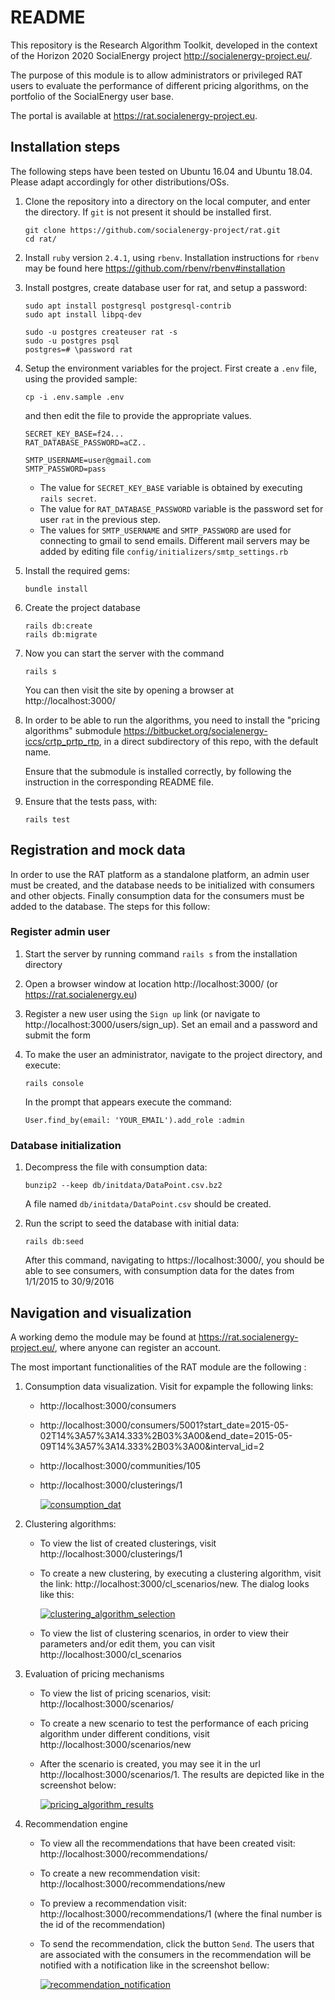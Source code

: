 # README

This repository is the Research Algorithm Toolkit, developed in the context
of the Horizon 2020 SocialEnergy project http://socialenergy-project.eu/.

The purpose of this module is to allow administrators or privileged RAT users
to evaluate the performance of different pricing algorithms, on the portfolio
of the SocialEnergy user base.

The portal is available at https://rat.socialenergy-project.eu.


## Installation steps

The following steps have been tested on Ubuntu 16.04 and Ubuntu 18.04.
Please adapt accordingly for other distributions/OSs.

1.  Clone the repository into a directory on the local computer, and enter
    the directory. If `git` is not present it should be installed first.

        git clone https://github.com/socialenergy-project/rat.git
        cd rat/

2.  Install `ruby` version `2.4.1`, using `rbenv`. Installation instructions for
    `rbenv` may be found here https://github.com/rbenv/rbenv#installation

3.  Install postgres, create database user for rat, and setup a password:

        sudo apt install postgresql postgresql-contrib
        sudo apt install libpq-dev

        sudo -u postgres createuser rat -s
        sudo -u postgres psql
        postgres=# \password rat

4.  Setup the environment variables for the project. First create a `.env` file,
    using the provided sample:

        cp -i .env.sample .env

    and then edit the file to provide the appropriate values.

        SECRET_KEY_BASE=f24...
        RAT_DATABASE_PASSWORD=aCZ..

        SMTP_USERNAME=user@gmail.com
        SMTP_PASSWORD=pass

    - The value for `SECRET_KEY_BASE` variable is obtained by executing `rails secret`.
    - The value for `RAT_DATABASE_PASSWORD` variable is the password set for user
      `rat` in the previous step.
    - The values for `SMTP_USERNAME` and `SMTP_PASSWORD` are used for connecting
      to gmail to send emails. Different mail servers may be added by editing file
      `config/initializers/smtp_settings.rb`

5.  Install the required gems:

        bundle install

6.  Create the project database

        rails db:create
        rails db:migrate

7.  Now you can start the server with the command

        rails s

    You can then visit the site by opening a browser at http://localhost:3000/

8.  In order to be able to run the algorithms, you need to install the
    "pricing algorithms" submodule
    https://bitbucket.org/socialenergy-iccs/crtp_prtp_rtp,
    in a direct subdirectory of this repo, with the default name.

    Ensure that the submodule is installed correctly, by following the instruction
    in the corresponding README file.

9.  Ensure that the tests pass, with:

        rails test

## Registration and mock data

In order to use the RAT platform as a standalone platform, an admin user must be
created, and the database needs to be initialized with consumers and other objects.
Finally consumption data for the consumers must be added to the database.
The steps for this follow:

### Register admin user

1.  Start the server by running command `rails s` from the installation directory

2.  Open a browser window at location http://localhost:3000/ (or https://rat.socialenergy.eu)

3.  Register a new user using the `Sign up` link (or navigate to http://localhost:3000/users/sign_up).
    Set an email and a password and submit the form

4.  To make the user an administrator, navigate to the project
    directory, and execute:

        rails console

    In the prompt that appears execute the command:

        User.find_by(email: 'YOUR_EMAIL').add_role :admin

### Database initialization

1.  Decompress the file with consumption data:

        bunzip2 --keep db/initdata/DataPoint.csv.bz2

    A file named `db/initdata/DataPoint.csv` should be created.

2.  Run the script to seed the database with initial data:

        rails db:seed

    After this command, navigating to https://localhost:3000/, you should be able to see consumers,
    with consumption data for the dates from 1/1/2015 to 30/9/2016


## Navigation and visualization

A working demo the module may be found at https://rat.socialenergy-project.eu/, where anyone
can register an account.

The most important functionalities of the RAT module are the following :

1.  Consumption data visualization. Visit for expample the following links:
    - http://localhost:3000/consumers
    - http://localhost:3000/consumers/5001?start_date=2015-05-02T14%3A57%3A14.333%2B03%3A00&end_date=2015-05-09T14%3A57%3A14.333%2B03%3A00&interval_id=2
    - http://localhost:3000/communities/105
    - http://localhost:3000/clusterings/1

      [![consumption_dat](readme-images/thumb.screenshot-localhost-3000-2018.05.09-15-24-26.png)](readme-images/thumb1.md)

2.  Clustering algorithms:
    - To view the list of created clusterings, visit http://localhost:3000/clusterings/1
    - To create a new clustering, by executing a clustering algorithm,
      visit the link: http://localhost:3000/cl_scenarios/new.
      The dialog looks like this:

      [![clustering_algorithm_selection](readme-images/thumb.screenshot-localhost-3000-2018.05.09-15-35-42.png)](readme-images/thumb2.md)
    - To view the list of clustering scenarios, in order to view their parameters and/or edit them,
      you can visit http://localhost:3000/cl_scenarios

3.  Evaluation of pricing mechanisms
    - To view the list of pricing scenarios, visit: http://localhost:3000/scenarios/
    - To create a new scenario to test the performance of each pricing algorithm under different
      conditions, visit http://localhost:3000/scenarios/new
    - After the scenario is created, you may see it in the url http://localhost:3000/scenarios/1.
      The results are depicted like in the screenshot below:

      [![pricing_algorithm_results](readme-images/thumb.screenshot-localhost-3000-2018.05.09-15-57-04.png)](readme-images/thumb3.md)

4.  Recommendation engine
    - To view all the recommendations that have been created visit: http://localhost:3000/recommendations/
    - To create a new recommendation visit: http://localhost:3000/recommendations/new
    - To preview a recommendation visit: http://localhost:3000/recommendations/1 (where the final number
      is the id of the recommendation)
    - To send the recommendation, click the button `Send`. The users that are associated with the consumers
      in the recommendation will be notified with a notification like in the screenshot bellow:

      [![recommendation_notification](readme-images/thumb.screenshot-localhost-3000-2018.05.09-16-01-59.png)](readme-images/thumb4.md)